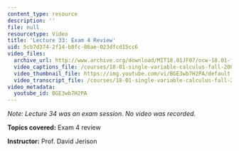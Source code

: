 ```yaml
---
content_type: resource
description: ''
file: null
resourcetype: Video
title: 'Lecture 33: Exam 4 Review'
uid: 5cb7d374-2f14-b8fc-86ae-023dfcd15cc6
video_files:
  archive_url: http://www.archive.org/download/MIT18.01JF07/ocw-18.01-f07-lec33_300k.mp4
  video_captions_file: /courses/18-01-single-variable-calculus-fall-2006/b0364de9535a559e9ed6d3b9593de7c7_BGE3wb7H2PA.vtt
  video_thumbnail_file: https://img.youtube.com/vi/BGE3wb7H2PA/default.jpg
  video_transcript_file: /courses/18-01-single-variable-calculus-fall-2006/966e55f267816d6dbdcead88ca3a2240_BGE3wb7H2PA.pdf
video_metadata:
  youtube_id: BGE3wb7H2PA
---
```


_Note: Lecture 34 was an exam session. No video was recorded._

**Topics covered:** Exam 4 review

**Instructor:** Prof. David Jerison